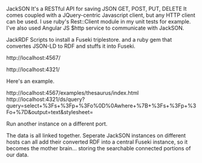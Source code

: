 JackSON
It's a RESTful API for saving JSON
	GET, POST, PUT, DELETE
It comes coupled with a JQuery-centric Javascript client, but any HTTP client can be used.
I use ruby's Rest::Client module in my unit tests for example.
I've also used Angular JS $http service to communicate with JackSON.

JackRDF
Scripts to install a Fuseki triplestore.
and a ruby gem that convertes JSON-LD to RDF and stuffs it into Fuseki.

http://localhost:4567/

http://localhost:4321/

Here's an example.

http://localhost:4567/examples/thesaurus/index.html
http://localhost:4321/ds/query?query=select+%3Fs+%3Fp+%3Fo%0D%0Awhere+%7B+%3Fs+%3Fp+%3Fo+%7D&output=text&stylesheet=

Run another instance on a different port.

The data is all linked together.
Seperate JackSON instances on different hosts can all add their converted RDF into a central Fuseki instance, so it becomes the mother brain... storing the searchable connected portions of our data.

